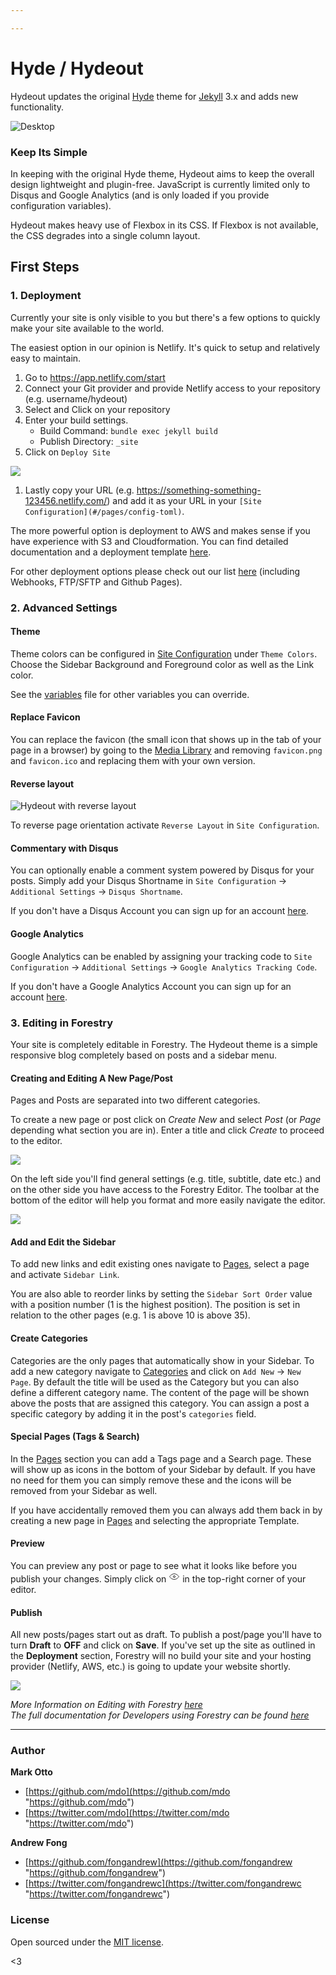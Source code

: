 ```yaml
---

---
```

# Hyde / Hydeout

Hydeout updates the original [Hyde](https://github.com/poole/hyde)
theme for [Jekyll](http://jekyllrb.com) 3.x and adds new functionality.

![Desktop](https://github.com/fongandrew/hydeout/blob/master/_screenshots/1.png?raw=true)

### Keep Its Simple

In keeping with the original Hyde theme, Hydeout aims to keep the overall
design lightweight and plugin-free. JavaScript is currently limited only
to Disqus and Google Analytics (and is only loaded if you provide configuration
variables).

Hydeout makes heavy use of Flexbox in its CSS. If Flexbox is not available,
the CSS degrades into a single column layout.

## First Steps

### 1. Deployment

Currently your site is only visible to you but there's a few options to quickly make your site available to the world.

The easiest option in our opinion is Netlify. It's quick to setup and relatively easy to maintain.

1. Go to <a href="https://app.netlify.com/start" target="_blank">https://app.netlify.com/start</a>
2. Connect your Git provider and provide Netlify access to your repository (e.g. username/hydeout)
3. Select and Click on your repository
4. Enter your build settings.
   * Build Command: `bundle exec jekyll build`
   * Publish Directory: `_site`
5. Click on `Deploy Site`

![](https://forestry.io/img/theme/netlify-step-4.gif)

1. Lastly copy your URL (e.g. https://something-something-123456.netlify.com/) and add it as your URL in your `[Site Configuration](#/pages/config-toml)`.

The more powerful option is deployment to AWS and makes sense if you have experience with S3 and Cloudformation. You can find detailed documentation and a deployment template [here](https://forestry.io/docs/hosting/s3-cloudfront-stack/).

For other deployment options please check out our list [here](https://forestry.io/docs/hosting/) (including Webhooks, FTP/SFTP and Github Pages).

### 2. Advanced Settings

#### Theme

Theme colors can be configured in [Site Configuration](#/pages/_config-yml) under `Theme Colors`. Choose the Sidebar Background and Foreground color as well as the Link color.

See the [variables](https://github.com/fongandrew/hydeout/blob/master/_sass/hydeout/_variables.scss) file for other variables you can override.

#### Replace Favicon

You can replace the favicon (the small icon that shows up in the tab of your page in a browser) by going to the [Media Library](#/media/) and removing `favicon.png` and `favicon.ico` and replacing them with your own version.

#### Reverse layout

![Hydeout with reverse layout](https://f.cloud.github.com/assets/98681/1831230/42b0d3ac-7384-11e3-8d54-2065afd03f9e.png)

To reverse page orientation activate `Reverse Layout` in `Site Configuration`.

#### Commentary with Disqus

You can optionally enable a comment system powered by Disqus for your posts. Simply add your Disqus Shortname in `Site Configuration` -> `Additional Settings` -> `Disqus Shortname`.

If you don't have a Disqus Account you can sign up for an account [here](https://disqus.com/).

#### Google Analytics

Google Analytics can be enabled by assigning your tracking code to `Site Configuration` -> `Additional Settings` -> `Google Analytics Tracking Code`.

If you don't have a Google Analytics Account you can sign up for an account [here](https://marketingplatform.google.com/about/analytics/).

### 3. Editing in Forestry

Your site is completely editable in Forestry. The Hydeout theme is a simple responsive blog completely based on posts and a sidebar menu.

#### Creating and Editing A New Page/Post

Pages and Posts are separated into two different categories.

To create a new page or post click on _Create New_ and select _Post_ (or _Page_ depending what section you are in). Enter a title and click _Create_ to proceed to the editor.

![](https://forestry.io/img/theme/create-new.png)

On the left side you'll find general settings (e.g. title, subtitle, date etc.) and on the other side you have access to the Forestry Editor. The toolbar at the bottom of the editor will help you format and more easily navigate the editor.

![](https://forestry.io/img/theme/toolbar.png)

#### Add and Edit the Sidebar

To add new links and edit existing ones navigate to [Pages](#/menus/main), select a page and activate `Sidebar Link`.

You are also able to reorder links by setting the `Sidebar Sort Order` value with a position number (1 is the highest position). The position is set in relation to the other pages (e.g. 1 is above 10 is above 35).

#### Create Categories

Categories are the only pages that automatically show in your Sidebar. To add a new category navigate to [Categories](#/sections/categories/) and click on `Add New` -> `New Page`. By default the title will be used as the Category but you can also define a different category name. The content of the page will be shown above the posts that are assigned this category. You can assign a post a specific category by adding it in the post's `categories` field.

#### Special Pages (Tags & Search)

In the [Pages](#/sections/pages/) section you can add a Tags page and a Search page. These will show up as icons in the bottom of your Sidebar by default. If you have no need for them you can simply remove these and the icons will be removed from your Sidebar as well.

If you have accidentally removed them you can always add them back in by creating a new page in [Pages](#/sections/pages/) and selecting the appropriate Template.

#### Preview

You can preview any post or page to see what it looks like before you publish your changes. Simply click on <svg xmlns="http://www.w3.org/2000/svg" width="18" height="18" viewBox="0 0 24 24"><g fill="none" fill-rule="evenodd" stroke="currentcolor" stroke-width="1.2"><path d="M12 18c6 0 10-6 10-6s-4-6-10-6-10 6-10 6 4 6 10 6z"></path><circle cx="12" cy="12" r="2"></circle></g></svg> in the top-right corner of your editor.

#### Publish

All new posts/pages start out as draft. To publish a post/page you'll have to turn **Draft** to **OFF** and click on **Save**. If you've set up the site as outlined in the **Deployment** section, Forestry will no build your site and your hosting provider (Netlify, AWS, etc.) is going to update your website shortly.

![](https://forestry.io/img/theme/publish.png)

_More Information on Editing with Forestry_ [_here_](https://forestry.io/docs/editing/markdown-editor/)  
_The full documentation for Developers using Forestry can be found_ [_here_](https://forestry.io/docs/)

***

### Author

**Mark Otto**

* [https://github.com/mdo](https://github.com/mdo "https://github.com/mdo")
* [https://twitter.com/mdo](https://twitter.com/mdo "https://twitter.com/mdo")

**Andrew Fong**

* [https://github.com/fongandrew](https://github.com/fongandrew "https://github.com/fongandrew")
* [https://twitter.com/fongandrewc](https://twitter.com/fongandrewc "https://twitter.com/fongandrewc")

### License

Open sourced under the [MIT license](LICENSE.md).

<3